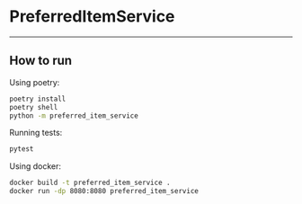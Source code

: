 # PreferredItemService

---
## How to run

Using poetry:

```bash
poetry install
poetry shell
python -m preferred_item_service
```

Running tests:
```bash
pytest
```

Using docker:

```bash
docker build -t preferred_item_service .
docker run -dp 8080:8080 preferred_item_service
```
